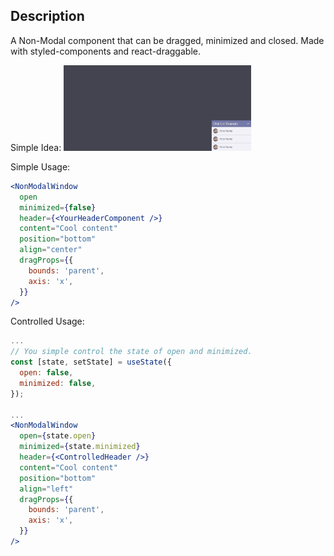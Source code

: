 ## Description

A Non-Modal component that can be dragged, minimized and closed. 
Made with styled-components and react-draggable.

Simple Idea: 
<img src="imgs/simple-idea.gif" width="300">

Simple Usage:
```jsx
<NonModalWindow
  open
  minimized={false}
  header={<YourHeaderComponent />}
  content="Cool content"
  position="bottom"
  align="center"
  dragProps={{
    bounds: 'parent',
    axis: 'x',
  }}
/>
```

Controlled Usage:

```jsx
...
// You simple control the state of open and minimized.
const [state, setState] = useState({
  open: false,
  minimized: false,
});

...
<NonModalWindow
  open={state.open}
  minimized={state.minimized}
  header={<ControlledHeader />}
  content="Cool content"
  position="bottom"
  align="left"
  dragProps={{
    bounds: 'parent',
    axis: 'x',
  }}
/>
```